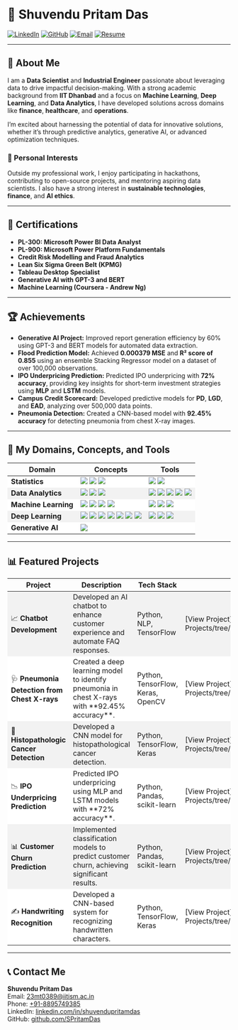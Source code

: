 # 🌟 Shuvendu Pritam Das

[![LinkedIn](https://img.shields.io/badge/LinkedIn-%230077B5.svg?style=for-the-badge&logo=linkedin&logoColor=white)](http://linkedin.com/in/shuvendupritamdas)
[![GitHub](https://img.shields.io/badge/GitHub-%2312100E.svg?style=for-the-badge&logo=github&logoColor=white)](https://github.com/SPritamDas)
[![Email](https://img.shields.io/badge/Email-%23D14836.svg?style=for-the-badge&logo=gmail&logoColor=white)](mailto:23mt0389@iitism.ac)
[![Resume](https://img.shields.io/badge/Download%20Resume-%2300BFFF.svg?style=for-the-badge&logo=pdf&logoColor=white)](link_to_your_resume_here)

---

## 📝 About Me
I am a **Data Scientist** and **Industrial Engineer** passionate about leveraging data to drive impactful decision-making. With a strong academic background from **IIT Dhanbad** and a focus on **Machine Learning**, **Deep Learning**, and **Data Analytics**, I have developed solutions across domains like **finance**, **healthcare**, and **operations**.

I’m excited about harnessing the potential of data for innovative solutions, whether it’s through predictive analytics, generative AI, or advanced optimization techniques.

### 🌱 Personal Interests
Outside my professional work, I enjoy participating in hackathons, contributing to open-source projects, and mentoring aspiring data scientists. I also have a strong interest in **sustainable technologies**, **finance**, and **AI ethics**.

---

## 📜 Certifications

- **PL-300: Microsoft Power BI Data Analyst** 
- **PL-900: Microsoft Power Platform Fundamentals**
- **Credit Risk Modelling and Fraud Analytics**
- **Lean Six Sigma Green Belt (KPMG)**
- **Tableau Desktop Specialist**
- **Generative AI with GPT-3 and BERT**
- **Machine Learning (Coursera - Andrew Ng)**

---

## 🏆 Achievements

- **Generative AI Project:** Improved report generation efficiency by 60% using GPT-3 and BERT models for automated data extraction.
- **Flood Prediction Model:** Achieved **0.000379 MSE** and **R² score of 0.855** using an ensemble Stacking Regressor model on a dataset of over 100,000 observations.
- **IPO Underpricing Prediction:** Predicted IPO underpricing with **72% accuracy**, providing key insights for short-term investment strategies using **MLP** and **LSTM** models.
- **Campus Credit Scorecard:** Developed predictive models for **PD**, **LGD**, and **EAD**, analyzing over 500,000 data points.
- **Pneumonia Detection:** Created a CNN-based model with **92.45% accuracy** for detecting pneumonia from chest X-ray images.

---

## 🔧 My Domains, Concepts, and Tools

<table>
  <thead>
    <tr>
      <th><b>Domain</b></th>
      <th><b>Concepts</b></th>
      <th><b>Tools</b></th>
    </tr>
  </thead>
  <tbody>
    <tr style="background-color:#ffffff;">
      <td><b>Statistics</b></td>
      <td>
        <img src="https://img.shields.io/badge/Statistical%20Analysis-%234B8B3B.svg?style=flat-square&logoColor=white" /> 
        <img src="https://img.shields.io/badge/Hypothesis%20Testing-%234B8B3B.svg?style=flat-square&logoColor=white" />
        <img src="https://img.shields.io/badge/Optimization-%234B8B3B.svg?style=flat-square&logoColor=white" />
      </td>
      <td>
        <img src="https://img.shields.io/badge/Minitab-%23FF4500.svg?style=flat-square&logoColor=white" /> 
        <img src="https://img.shields.io/badge/Excel-%23FF4500.svg?style=flat-square&logoColor=white" />
      </td>
    </tr>
    <tr style="background-color:#f2f2f2;">
      <td><b>Data Analytics</b></td>
      <td>
        <img src="https://img.shields.io/badge/Data%20Collection-%2300BFFF.svg?style=flat-square&logoColor=white" />
        <img src="https://img.shields.io/badge/Data%20Wrangling-%2300BFFF.svg?style=flat-square&logoColor=white" />
        <img src="https://img.shields.io/badge/Data%20Visualization-%2300BFFF.svg?style=flat-square&logoColor=white" />
      </td>
      <td>
        <img src="https://img.shields.io/badge/Python-%23FF4500.svg?style=flat-square&logoColor=white" />
        <img src="https://img.shields.io/badge/SQL-%23FF4500.svg?style=flat-square&logoColor=white" />
        <img src="https://img.shields.io/badge/Matplotlib-%23FF4500.svg?style=flat-square&logoColor=white" />
        <img src="https://img.shields.io/badge/Plotly-%23FF4500.svg?style=flat-square&logoColor=white" />
        <img src="https://img.shields.io/badge/Excel-%23FF4500.svg?style=flat-square&logoColor=white" />
      </td>
    </tr>
    <tr style="background-color:#ffffff;">
      <td><b>Machine Learning</b></td>
      <td>
        <img src="https://img.shields.io/badge/Regression-%234B8B3B.svg?style=flat-square&logoColor=white" />
        <img src="https://img.shields.io/badge/Classification-%234B8B3B.svg?style=flat-square&logoColor=white" />
        <img src="https://img.shields.io/badge/Clustering-%234B8B3B.svg?style=flat-square&logoColor=white" />
        <img src="https://img.shields.io/badge/Ensemble-%234B8B3B.svg?style=flat-square&logoColor=white" />
      </td>
      <td>
        <img src="https://img.shields.io/badge/Scikit--learn-%23FF4500.svg?style=flat-square&logoColor=white" />
        <img src="https://img.shields.io/badge/AutoML-%23FF4500.svg?style=flat-square&logoColor=white" />
        <img src="https://img.shields.io/badge/imbalanced--learn-%23FF4500.svg?style=flat-square&logoColor=white" />
      </td>
    </tr>
    <tr style="background-color:#f2f2f2;">
      <td><b>Deep Learning</b></td>
      <td>
        <img src="https://img.shields.io/badge/ANN-%2300BFFF.svg?style=flat-square&logoColor=white" />
        <img src="https://img.shields.io/badge/CNN-%2300BFFF.svg?style=flat-square&logoColor=white" />
        <img src="https://img.shields.io/badge/RNN-%2300BFFF.svg?style=flat-square&logoColor=white" />
        <img src="https://img.shields.io/badge/Autoencoder-%2300BFFF.svg?style=flat-square&logoColor=white" />
        <img src="https://img.shields.io/badge/Transformers-%2300BFFF.svg?style=flat-square&logoColor=white" />
        <img src="https://img.shields.io/badge/Image%20Processing-%2300BFFF.svg?style=flat-square&logoColor=white" />
        <img src="https://img.shields.io/badge/NLP-%2300BFFF.svg?style=flat-square&logoColor=white" />
      </td>
      <td>
        <img src="https://img.shields.io/badge/TensorFlow-%23FF4500.svg?style=flat-square&logoColor=white" />
        <img src="https://img.shields.io/badge/Keras-%23FF4500.svg?style=flat-square&logoColor=white" />
        <img src="https://img.shields.io/badge/OpenCV-%23FF4500.svg?style=flat-square&logoColor=white" />
      </td>
    </tr>
    <tr style="background-color:#ffffff;">
      <td><b>Generative AI</b></td>
      <td>
        <img src="https://img.shields.io/badge/LLM-%234B8B3B.svg?style=flat-square&logoColor=white" />
      </td>
      <td></td>
    </tr>
  </tbody>
</table>

---

## 📊 Featured Projects

<table>
  <thead>
    <tr>
      <th><b>Project</b></th>
      <th><b>Description</b></th>
      <th><b>Tech Stack</b></th>
      <th><b>Link</b></th>
    </tr>
  </thead>
  <tbody>
    <tr style="background-color:#f2f2f2;">
      <td>📈 <b>Chatbot Development</b></td>
      <td>Developed an AI chatbot to enhance customer experience and automate FAQ responses.</td>
      <td>Python, NLP, TensorFlow</td>
      <td>[View Project](https://github.com/SPritamDas/My-Projects/tree/main/Chatbot%20Development)</td>
    </tr>
    <tr style="background-color:#ffffff;">
      <td>🩺 <b>Pneumonia Detection from Chest X-rays</b></td>
      <td>Created a deep learning model to identify pneumonia in chest X-rays with **92.45% accuracy**.</td>
      <td>Python, TensorFlow, Keras, OpenCV</td>
      <td>[View Project](https://github.com/SPritamDas/My-Projects/tree/main/Medical/Pneumonia%20Detection)</td>
    </tr>
    <tr style="background-color:#f2f2f2;">
      <td>🧬 <b>Histopathologic Cancer Detection</b></td>
      <td>Developed a CNN model for histopathological cancer detection.</td>
      <td>Python, TensorFlow, Keras</td>
      <td>[View Project](https://github.com/SPritamDas/My-Projects/tree/main/Medical/Cancer%20Detection)</td>
    </tr>
    <tr style="background-color:#ffffff;">
      <td>📉 <b>IPO Underpricing Prediction</b></td>
      <td>Predicted IPO underpricing using MLP and LSTM models with **72% accuracy**.</td>
      <td>Python, Pandas, scikit-learn</td>
      <td>[View Project](https://github.com/SPritamDas/My-Projects/tree/main/Financial/IPO%20Underpricing)</td>
    </tr>
    <tr style="background-color:#f2f2f2;">
      <td>📊 <b>Customer Churn Prediction</b></td>
      <td>Implemented classification models to predict customer churn, achieving significant results.</td>
      <td>Python, Pandas, scikit-learn</td>
      <td>[View Project](https://github.com/SPritamDas/My-Projects/tree/main/Business/Customer%20Churn)</td>
    </tr>
    <tr style="background-color:#ffffff;">
      <td>✍️ <b>Handwriting Recognition</b></td>
      <td>Developed a CNN-based system for recognizing handwritten characters.</td>
      <td>Python, TensorFlow, Keras</td>
      <td>[View Project](https://github.com/SPritamDas/My-Projects/tree/main/ML/Handwriting%20Recognition)</td>
    </tr>
  </tbody>
</table>

---

## 📞 Contact Me

**Shuvendu Pritam Das**  
Email: [23mt0389@iitism.ac.in](mailto:23mt0389@iitism.ac.in)  
Phone: [+91-8895749385](tel:+91-8895749385)  
LinkedIn: [linkedin.com/in/shuvendupritamdas](https://www.linkedin.com/in/shuvendupritamdas)  
GitHub: [github.com/SPritamDas](https://github.com/SPritamDas)
